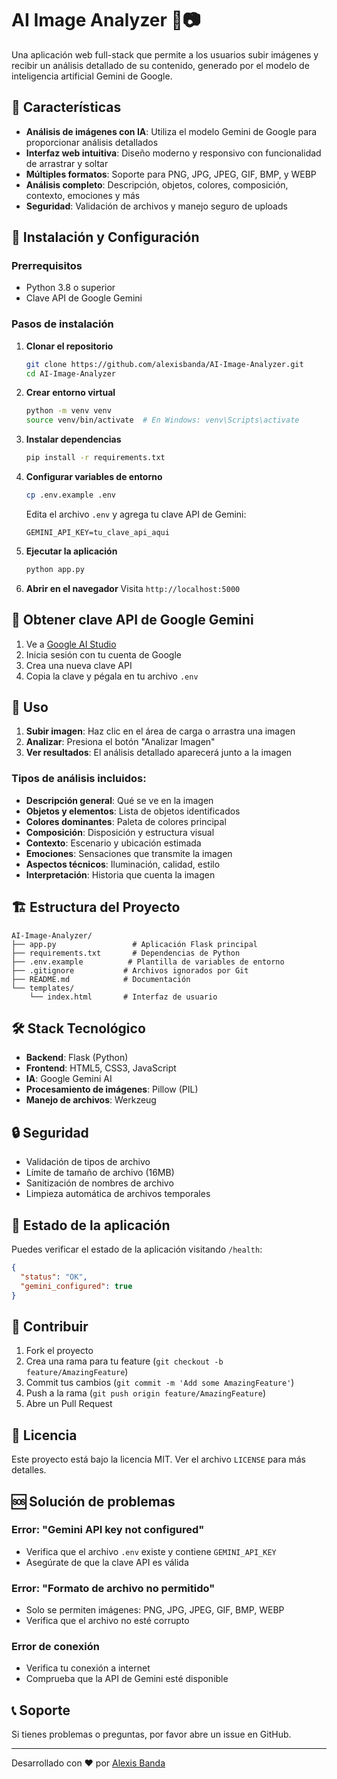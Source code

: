 # AI Image Analyzer 🤖📷

Una aplicación web full-stack que permite a los usuarios subir imágenes y recibir un análisis detallado de su contenido, generado por el modelo de inteligencia artificial Gemini de Google.

## 🌟 Características

- **Análisis de imágenes con IA**: Utiliza el modelo Gemini de Google para proporcionar análisis detallados
- **Interfaz web intuitiva**: Diseño moderno y responsivo con funcionalidad de arrastrar y soltar
- **Múltiples formatos**: Soporte para PNG, JPG, JPEG, GIF, BMP, y WEBP
- **Análisis completo**: Descripción, objetos, colores, composición, contexto, emociones y más
- **Seguridad**: Validación de archivos y manejo seguro de uploads

## 🚀 Instalación y Configuración

### Prerrequisitos

- Python 3.8 o superior
- Clave API de Google Gemini

### Pasos de instalación

1. **Clonar el repositorio**
   ```bash
   git clone https://github.com/alexisbanda/AI-Image-Analyzer.git
   cd AI-Image-Analyzer
   ```

2. **Crear entorno virtual**
   ```bash
   python -m venv venv
   source venv/bin/activate  # En Windows: venv\Scripts\activate
   ```

3. **Instalar dependencias**
   ```bash
   pip install -r requirements.txt
   ```

4. **Configurar variables de entorno**
   ```bash
   cp .env.example .env
   ```
   
   Edita el archivo `.env` y agrega tu clave API de Gemini:
   ```
   GEMINI_API_KEY=tu_clave_api_aqui
   ```

5. **Ejecutar la aplicación**
   ```bash
   python app.py
   ```

6. **Abrir en el navegador**
   Visita `http://localhost:5000`

## 🔑 Obtener clave API de Google Gemini

1. Ve a [Google AI Studio](https://makersuite.google.com/app/apikey)
2. Inicia sesión con tu cuenta de Google
3. Crea una nueva clave API
4. Copia la clave y pégala en tu archivo `.env`

## 🎯 Uso

1. **Subir imagen**: Haz clic en el área de carga o arrastra una imagen
2. **Analizar**: Presiona el botón "Analizar Imagen"
3. **Ver resultados**: El análisis detallado aparecerá junto a la imagen

### Tipos de análisis incluidos:

- **Descripción general**: Qué se ve en la imagen
- **Objetos y elementos**: Lista de objetos identificados
- **Colores dominantes**: Paleta de colores principal
- **Composición**: Disposición y estructura visual
- **Contexto**: Escenario y ubicación estimada
- **Emociones**: Sensaciones que transmite la imagen
- **Aspectos técnicos**: Iluminación, calidad, estilo
- **Interpretación**: Historia que cuenta la imagen

## 🏗️ Estructura del Proyecto

```
AI-Image-Analyzer/
├── app.py                 # Aplicación Flask principal
├── requirements.txt       # Dependencias de Python
├── .env.example          # Plantilla de variables de entorno
├── .gitignore           # Archivos ignorados por Git
├── README.md            # Documentación
└── templates/
    └── index.html       # Interfaz de usuario
```

## 🛠️ Stack Tecnológico

- **Backend**: Flask (Python)
- **Frontend**: HTML5, CSS3, JavaScript
- **IA**: Google Gemini AI
- **Procesamiento de imágenes**: Pillow (PIL)
- **Manejo de archivos**: Werkzeug

## 🔒 Seguridad

- Validación de tipos de archivo
- Límite de tamaño de archivo (16MB)
- Sanitización de nombres de archivo
- Limpieza automática de archivos temporales

## 🚦 Estado de la aplicación

Puedes verificar el estado de la aplicación visitando `/health`:

```json
{
  "status": "OK",
  "gemini_configured": true
}
```

## 🤝 Contribuir

1. Fork el proyecto
2. Crea una rama para tu feature (`git checkout -b feature/AmazingFeature`)
3. Commit tus cambios (`git commit -m 'Add some AmazingFeature'`)
4. Push a la rama (`git push origin feature/AmazingFeature`)
5. Abre un Pull Request

## 📄 Licencia

Este proyecto está bajo la licencia MIT. Ver el archivo `LICENSE` para más detalles.

## 🆘 Solución de problemas

### Error: "Gemini API key not configured"
- Verifica que el archivo `.env` existe y contiene `GEMINI_API_KEY`
- Asegúrate de que la clave API es válida

### Error: "Formato de archivo no permitido"
- Solo se permiten imágenes: PNG, JPG, JPEG, GIF, BMP, WEBP
- Verifica que el archivo no esté corrupto

### Error de conexión
- Verifica tu conexión a internet
- Comprueba que la API de Gemini esté disponible

## 📞 Soporte

Si tienes problemas o preguntas, por favor abre un issue en GitHub.

---

Desarrollado con ❤️ por [Alexis Banda](https://github.com/alexisbanda)